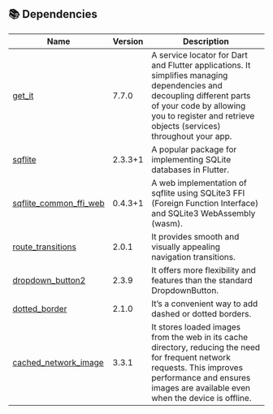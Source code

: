 ## 📚 Dependencies

| Name                                                                                  | Version       | Description                                                                                                                                                              |
| ------------------------------------------------------------------------------------- | ------------- | ------------------------------------------------------------------------------------------------------------------------------------------------------------------------ |
| [get_it](https://pub.dev/packages/get_it)                                             | 7.7.0         | A service locator for Dart and Flutter applications. It simplifies managing dependencies and decoupling different parts of your code by allowing you to register and retrieve objects (services) throughout your app. |
| [sqflite](https://pub.dev/packages/sqflite)                                                 | 2.3.3+1        |  A popular package for implementing SQLite databases in Flutter.                                                                                                                        |
| [sqflite_common_ffi_web](https://pub.dev/packages/sqflite_common_ffi)                                 | 0.4.3+1         | A web implementation of sqflite using SQLite3 FFI (Foreign Function Interface) and SQLite3 WebAssembly (wasm).                                                                                                                                |
| [route_transitions](https://pub.dev/packages/route_transitions)                                     | 2.0.1        | It provides smooth and visually appealing navigation transitions.                                                                                                                                 |
| [dropdown_button2](https://pub.dev/packages/dropdown_button2)               | 2.3.9 | It offers more flexibility and features than the standard DropdownButton.                                                                                              |
| [dotted_border](https://pub.dev/packages/dotted_border)                                             | 2.1.0       |  It’s a convenient way to add dashed or dotted borders.                                         |
| [cached_network_image](https://pub.dev/packages/cached_network_image)                                           | 3.3.1         | It stores loaded images from the web in its cache directory, reducing the need for frequent network requests. This improves performance and ensures images are available even when the device is offline.                                                                                                                           |
